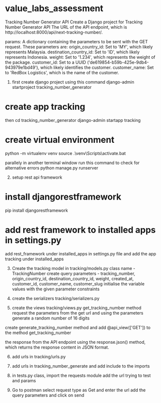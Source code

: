 # value_labs_assessment
Tracking Number Generator API
Create a Django project for Tracking Number Generator API
The URL of the API endpoint, which is http://localhost:8000/api/next-tracking-number/.

params: A dictionary containing the parameters to be sent with the GET request. These parameters are:
origin_country_id: Set to 'MY', which likely represents Malaysia.
destination_country_id: Set to 'ID', which likely represents Indonesia.
weight: Set to '1.234', which represents the weight of the package.
customer_id: Set to a UUID ('de619854-b59b-425e-9db4-943979e1bd49'), which likely identifies the customer.
customer_name: Set to 'RedBox Logistics', which is the name of the customer.

1. first create django project using this command
django-admin startproject tracking_number_generator

# create app tracking
then cd tracking_number_generator
django-admin startapp tracking

# create virtual environment 
python -m virtualenv venv
source .\venv\Scripts\activate.bat

parallely in another terminal window run this command to check for alternative errors 
python manage.py runserver

2. setup rest api framework
# install djangorestframework 
pip install djangorestframework

# add rest framework to installed apps in settings.py
add rest_framework under installed_apps in settings.py file
and add the app tracking under installed_apps

3. Create the tracking model
in tracking/models.py
class name - TrackingNumber
create query parameters - tracking_number, origin_country_id, destination_country_id, weight, created_at,
customer_id, customer_name, customer_slug
initialise the variable values with the given parameter constraints

4. create the serializers
tracking/serializers.py 

5. create the views
tracking/views.py
get_tracking_number method
request the parameters from the get url and using the parameters 
generate a random number of 16 digits 

create generate_tracking_number method 
and add  @api_view(['GET']) to the method get_tracking_number

the response from the API endpoint using the response.json() method, which returns the response content in JSON format.


6. add urls in tracking/urls.py

7. add urls in tracking_number_generate and add include to the imports

8. in tests.py class, 
import the requests module
add the url trying to test
and params 


9. Go to postman 
select request type as Get and enter the url 
add the query parameters and click on send



